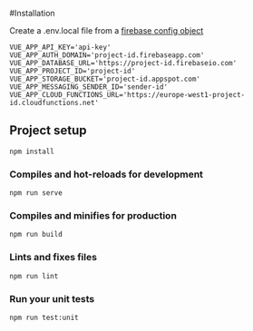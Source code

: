 #Installation

Create a .env.local file from a [firebase config object](http://support.google.com/firebase/answer/7015592)

```
VUE_APP_API_KEY='api-key'
VUE_APP_AUTH_DOMAIN='project-id.firebaseapp.com'
VUE_APP_DATABASE_URL='https://project-id.firebaseio.com'
VUE_APP_PROJECT_ID='project-id'
VUE_APP_STORAGE_BUCKET='project-id.appspot.com'
VUE_APP_MESSAGING_SENDER_ID='sender-id'
VUE_APP_CLOUD_FUNCTIONS_URL='https://europe-west1-project-id.cloudfunctions.net'
```

## Project setup

```
npm install
```

### Compiles and hot-reloads for development

```
npm run serve
```

### Compiles and minifies for production

```
npm run build
```

### Lints and fixes files

```
npm run lint
```

### Run your unit tests

```
npm run test:unit
```
